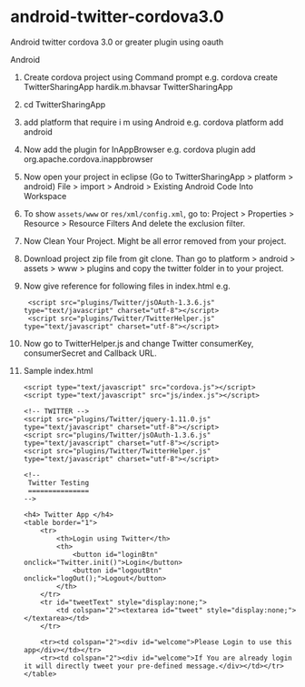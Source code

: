android-twitter-cordova3.0
==========================

Android twitter cordova 3.0 or greater plugin using oauth

Android 


1. Create cordova project using Command prompt
     e.g. cordova create TwitterSharingApp hardik.m.bhavsar TwitterSharingApp 

2.  cd TwitterSharingApp

3. add platform that require i m using Android
    e.g. cordova platform add android

4. Now add the plugin for InAppBrowser 
	e.g. cordova plugin add org.apache.cordova.inappbrowser

5. Now open your project in eclipse (Go to TwitterSharingApp > platform > android)
	File > import > Android > Existing Android Code Into Workspace

6. To show `assets/www` or `res/xml/config.xml`, go to:
    Project > Properties > Resource > Resource Filters
	And delete the exclusion filter.

7. Now Clean Your Project. Might be all error removed from your project.

8. Download project zip file from git clone. Than go to platform > android > assets > www > plugins and copy the twitter folder in to your project.

9. Now give reference for following files in index.html
	e.g.

	<script src="plugins/Twitter/jquery-1.11.0.js" type="text/javascript" charset="utf-8"></script>
        <script src="plugins/Twitter/jsOAuth-1.3.6.js" type="text/javascript" charset="utf-8"></script>
        <script src="plugins/Twitter/TwitterHelper.js" type="text/javascript" charset="utf-8"></script>
		
10. Now go to TwitterHelper.js and change Twitter consumerKey, consumerSecret and Callback URL.
		
11. Sample index.html

	<html>
    <head>
        <meta charset="utf-8" />
        <meta name="format-detection" content="telephone=no" />
        <!-- WARNING: for iOS 7, remove the width=device-width and height=device-height attributes. See https://issues.apache.org/jira/browse/CB-4323 -->
        <meta name="viewport" content="user-scalable=no, initial-scale=1, maximum-scale=1, minimum-scale=1, width=device-width, height=device-height, target-densitydpi=device-dpi" />
        <link rel="stylesheet" type="text/css" href="css/index.css" />
        <title>Twitter Sharing App</title>
    </head>
    <body>
        
        <script type="text/javascript" src="cordova.js"></script>
        <script type="text/javascript" src="js/index.js"></script>
        
        <!-- TWITTER -->
        <script src="plugins/Twitter/jquery-1.11.0.js" type="text/javascript" charset="utf-8"></script>
        <script src="plugins/Twitter/jsOAuth-1.3.6.js" type="text/javascript" charset="utf-8"></script>
        <script src="plugins/Twitter/TwitterHelper.js" type="text/javascript" charset="utf-8"></script>
        
        <!--
         Twitter Testing
         ===============
        -->
        
        <h4> Twitter App </h4>
        <table border="1">
            <tr>
                <th>Login using Twitter</th>
                <th>
                    <button id="loginBtn" onclick="Twitter.init()">Login</button>
                    <button id="logoutBtn" onclick="logOut();">Logout</button>
                </th>
            </tr>
            <tr id="tweetText" style="display:none;">
                <td colspan="2"><textarea id="tweet" style="display:none;"></textarea></td>
            </tr>
            
            <tr><td colspan="2"><div id="welcome">Please Login to use this app</div></td></tr>
            <tr><td colspan="2"><div id="welcome">If You are already login it will directly tweet your pre-defined message.</div></td></tr>
        </table>
       
</html>
</body>
